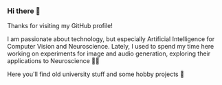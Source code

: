 ### Hi there 👋

Thanks for visiting my GitHub profile!

I am passionate about technology, but especially Artificial Intelligence for Computer Vision and Neuroscience. Lately, I used to spend my time here working on experiments for image and audio generation, exploring their applications to Neuroscience 🧠🚀

Here you'll find old university stuff and some hobby projects 🫶
